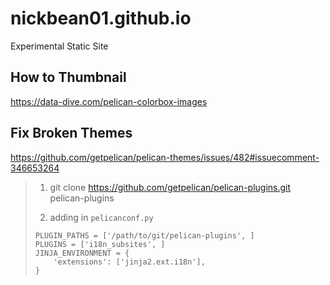 # nickbean01.github.io
Experimental Static Site

## How to Thumbnail

https://data-dive.com/pelican-colorbox-images

## Fix Broken Themes

https://github.com/getpelican/pelican-themes/issues/482#issuecomment-346653264

> 1. git clone https://github.com/getpelican/pelican-plugins.git pelican-plugins
> 
> 2. adding in `pelicanconf.py`
> 
> ```
> PLUGIN_PATHS = ['/path/to/git/pelican-plugins', ]
> PLUGINS = ['i18n_subsites', ]
> JINJA_ENVIRONMENT = {
>     'extensions': ['jinja2.ext.i18n'],
> }
> ```
